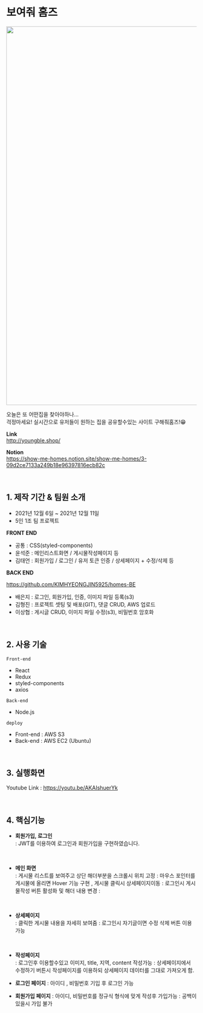 # 보여줘 홈즈 

<center>
<img src="https://github.com/Taeeon-kim/findhomes/blob/75ce477b8f95869e34ec39ed6b869aedf2b92902/findhome/public/main_pic.png" width="1000px">
</center>

오늘은 또 어떤집을 찾아야하나...  
걱정마세요! 실시간으로 유저들이 원하는 집을 공유할수있는 사이트 구해줘홈즈!😁

**Link**  
http://youngble.shop/


**Notion**  
https://show-me-homes.notion.site/show-me-homes/3-09d2ce7133a249b18e96397816ecb82c

<br>

## 1. 제작 기간 & 팀원 소개

- 2021년 12월 6일 ~ 2021년 12월 11일
- 5인 1조 팀 프로젝트

**FRONT END**

- 공통 : CSS(styled-components)
- 윤석준 : 메인리스트화면 / 게시물작성페이지 등
- 김태언 : 회원가입 / 로그인 / 유저 토큰 인증 / 상세페이지 + 수정/삭제 등

**BACK END**

 https://github.com/KIMHYEONGJIN5925/homes-BE
 
- 배은지 : 로그인, 회원가입, 인증, 이미지 파일 등록(s3)
- 김형진 : 프로젝트 셋팅 및 배포(GIT), 댓글 CRUD, AWS 업로드
- 이상협 : 게시글 CRUD, 이미지 파일 수정(s3), 비밀번호 암호화

<br>

## 2. 사용 기술
`Front-end`

- React
- Redux
- styled-components
- axios


`Back-end`

- Node.js


`deploy`

- Front-end : AWS S3
- Back-end : AWS EC2 (Ubuntu)

<br>

## 3. 실행화면

Youtube Link : https://youtu.be/AKAIshuerYk

<br>

## 4. 핵심기능

- **회원가입, 로그인**  
  : JWT를 이용하여 로그인과 회원가입을 구현하였습니다.
   

  <br>

- **메인 화면**  
  : 게시물 리스트를 보여주고 상단 해더부분을 스크롤시 위치 고정
  : 마우스 포인터를 게시물에 올리면 Hover 기능 구현 , 게시물 클릭시 상세페이지이동
  : 로그인시 게시물작성 버튼 활성화 및 해더 내용 변경
  : 

<br>

- **상세페이지**  
  : 클릭한 게시물 내용을 자세히 보여줌
  : 로그인시 자기글이면 수정 삭제 버튼 이용 가능


<br>

- **작성페이지**  
  : 로그인후 이용할수있고 이미지, title, 지역, content 작성가능
  : 상세페이지에서 수정하기 버튼시 작성페이지를 이용하되 상세페이지 데이터를 그대로 가져오게 함.

- **로그인 페이지**
 : 아이디 , 비밀번호 기입 후 로그인 가능
- **회원가입 페이지** 
 : 아이디, 비밀번호를 정규식 형식에 맞게 작성후 가입가능
 : 공백이 있을시 가입 불가
